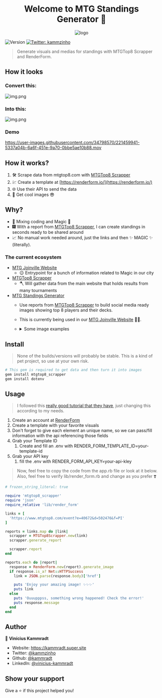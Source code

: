 <h1 align="center">Welcome to MTG Standings Generator 👋</h1>


<div align="center">
    <img alt="logo" src="assets/logo.png" />
</div>

<p>
  <img alt="Version" src="https://img.shields.io/badge/version-4-blue.svg?cacheSeconds=2592000" />
  <a href="https://twitter.com/kammzinho" target="_blank">
    <img alt="Twitter: kammzinho" src="https://img.shields.io/twitter/follow/kammzinho.svg?style=social" />
  </a>
</p>

> Generate visuals and medias for standings with MTGTop8 Scrapper and RenderForm.


## How it looks

### Convert this:

![img.png](assets/demo.png)

### Into this:

![img.png](assets/demo1.jpg)


### Demo


https://user-images.githubusercontent.com/34798570/221459941-5337a04b-6a6f-451e-9a70-0bbe5ae10b88.mov





## How it works?
1. 🛠 Scrape data from mtgtop8.com with [MTGTop8 Scrapper](https://github.com/kammradt/mtgtop8-scrapper)
2. 💹 Create a template at [https://renderform.io/](https://renderform.io/)
3. 🌐 Use their API to send the data
4. 🎨 Get cool images 😎

## Why?
- 🥹 Mixing coding and Magic 💛
- 🎆 With a report from [MTGTop8 Scrapper](https://github.com/kammradt/mtgtop8-scrapper), I can create standings in seconds ready to be shared around     
- 📈 No manual work needed around, just the links and then ✨ MAGIC ✨ (literally).  

### The current ecosystem

- [MTG Joinville Website](https://mtgjoinville.super.site/)
  - 😉 Entrypoint for a bunch of information related to Magic in our city 
- [MTGTop8 Scrapper](https://github.com/kammradt/mtgtop8-scrapper)
  - 🪓 Will gather data from the main website that holds results from many tournaments
- [MTG Standings Generator](https://github.com/kammradt/mtg-standings-generator)
  - Use reports from [MTGTop8 Scrapper](https://github.com/kammradt/mtgtop8-scrapper) to build social media ready images showing top 8 players and their decks. 
  - This is currently being used in our [MTG Joinville Website](https://mtgjoinville.super.site/) 🙏🏻.
  - <details>

      <summary>Some image examples</summary>

      <img alt="retro" src="assets/retro.png" />
      <img alt="retro1" src="assets/retro1.png" />
    </details>

## Install
> None of the builds/versions will probably be stable. This is a kind of pet project, so use at your own risk.

```sh
# This gem is required to get data and then turn it into images
gem install mtgtop8_scrapper
gem install dotenv
```

## Usage
> I followed this [really good tutorial that they have](https://renderform.io/blog/posts/how-to-create-many-images-from-spreadsheet/), just changing this according to my needs. 

1. Create an account at [RenderForm](https://renderform.io/)
2. Create a template with your favorite visuals
3. Don't forget to give each element an unique name, so we can pass/fill information with the api referencing those fields
4. Grab your Template ID
    1. Create and fill an .env with RENDER_FORM_TEMPLATE_ID=your-template-id
5. Grab your API key
   1. fill the .env with RENDER_FORM_API_KEY=your-api-kley

> Now, feel free to copy the code from the app.rb file or look at it below.  
> Also, feel free to verify lib/render_form.rb and change as you prefer ❣️
> 

```ruby
# frozen_string_literal: true

require 'mtgtop8_scrapper'
require 'json'
require_relative 'lib/render_form'

links = [
  'https://www.mtgtop8.com/event?e=40672&d=502476&f=PI'
]

reports = links.map do |link|
  scrapper = MTGTop8Scrapper.new(link)
  scrapper.generate_report

  scrapper.report
end

reports.each do |report|
  response = RenderForm.new(report).generate_image
  if response.is_a? Net::HTTPSuccess
    link = JSON.parse(response.body)['href']

    puts 'Enjoy your amazing image! ✨✨✨'
    puts link
  else
    puts 'Ouuupppss, something wrong happened! Check the error!'
    puts response.message
  end
end
```


## Author

👤 **Vinícius Kammradt**

* Website: https://kammradt.super.site
* Twitter: [@kammzinho](https://twitter.com/kammzinho)
* Github: [@kammradt](https://github.com/kammradt)
* LinkedIn: [@vinicius-kammradt](https://linkedin.com/in/vinicius-kammradt)

## Show your support

Give a ⭐️ if this project helped you!
